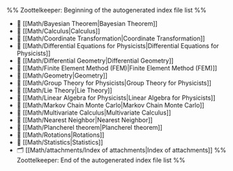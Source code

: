 %% Zoottelkeeper: Beginning of the autogenerated index file list  %%
- 📄 [[Math/Bayesian Theorem|Bayesian Theorem]]
- 📄 [[Math/Calculus|Calculus]]
- 📄 [[Math/Coordinate Transformation|Coordinate Transformation]]
- 📄 [[Math/Differential Equations for Physicists|Differential Equations for Physicists]]
- 📄 [[Math/Differential Geometry|Differential Geometry]]
- 📄 [[Math/Finite Element Method (FEM)|Finite Element Method (FEM)]]
- 📄 [[Math/Geometry|Geometry]]
- 📄 [[Math/Group Theory for Physicists|Group Theory for Physicists]]
- 📄 [[Math/Lie Theory|Lie Theory]]
- 📄 [[Math/Linear Algebra for Physicists|Linear Algebra for Physicists]]
- 📄 [[Math/Markov Chain Monte Carlo|Markov Chain Monte Carlo]]
- 📄 [[Math/Multivariate Calculus|Multivariate Calculus]]
- 📄 [[Math/Nearest Neighbor|Nearest Neighbor]]
- 📄 [[Math/Plancherel theorem|Plancherel theorem]]
- 📄 [[Math/Rotations|Rotations]]
- 📄 [[Math/Statistics|Statistics]]
- 🗂️ [[Math/attachments/Index of attachments|Index of attachments]]
%% Zoottelkeeper: End of the autogenerated index file list  %%
